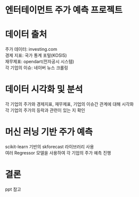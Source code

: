 엔터테이먼트 주가 예측 프로젝트
========

# 데이터 출처
  주가 데이터: investing.com<br>
  경제 지표: 국가 통계 포털(KOSIS)<br>
  재무제표: opendart(전자공시 시스템)<br>
  각 기업의 이슈: 네이버 뉴스 크롤링<br>
  
# 데이터 시각화 및 분석
  각 기업의 주가와 경제지표, 재무제표, 기업의 이슈간 관계에 대해 시각화<br>
  각 기업의 주가의 등락과 관련이 있는 지 확인
  
# 머신 러닝 기반 주가 예측
  scikit-learn 기반의 skforecast 라이브러리 사용<br>
  여러 Regressor 모델을 사용하여 각 기업의 주가 예측 진행
  
# 결론
  ppt 참고
